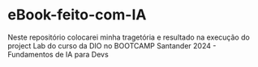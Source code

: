 # eBook-feito-com-IA
Neste repositório colocarei minha tragetória e resultado na execução do project Lab do curso da DIO no BOOTCAMP Santander 2024 - Fundamentos de IA para Devs
